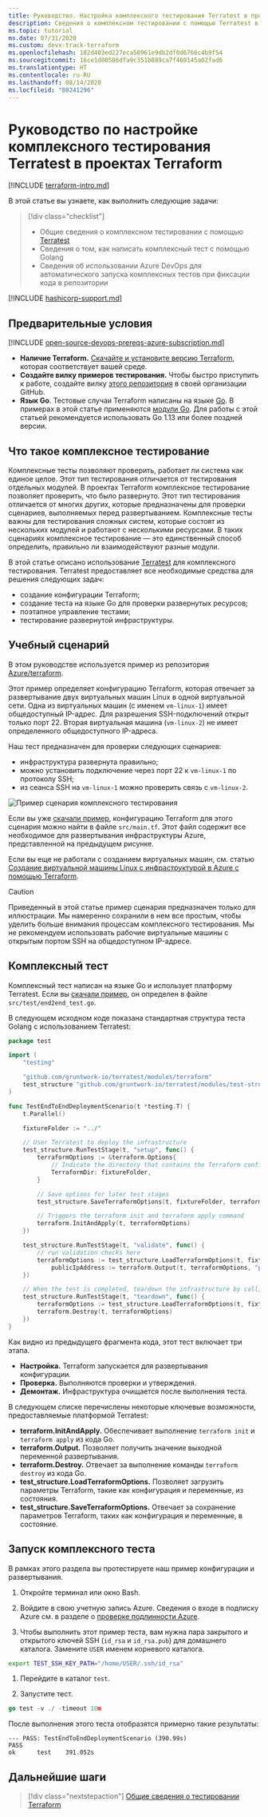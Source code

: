 ```yaml
---
title: Руководство. Настройка комплексного тестирования Terratest в проектах Terraform
description: Сведения о комплексном тестировании с помощью Terratest в проекте Terraform.
ms.topic: tutorial
ms.date: 07/31/2020
ms.custom: devx-track-terraform
ms.openlocfilehash: 182d403ed227eca50961e9db2df0d6766c4b9f54
ms.sourcegitcommit: 16ce1d00586dfa9c351b889ca7f469145a02fad6
ms.translationtype: HT
ms.contentlocale: ru-RU
ms.lasthandoff: 08/14/2020
ms.locfileid: "88241296"
---
```

# <a name="tutorial-setup-end-to-end-terratest-testing-on-terraform-projects"></a>Руководство по настройке комплексного тестирования Terratest в проектах Terraform

[!INCLUDE [terraform-intro.md](includes/terraform-intro.md)]

В этой статье вы узнаете, как выполнить следующие задачи:

> [!div class="checklist"]
> * Общие сведения о комплексном тестировании с помощью [Terratest](https://github.com/gruntwork-io/terratest)
> * Сведения о том, как написать комплексный тест с помощью Golang
> * Сведения об использовании Azure DevOps для автоматического запуска комплексных тестов при фиксации кода в репозитории

[!INCLUDE [hashicorp-support.md](includes/hashicorp-support.md)]

## <a name="prerequisites"></a>Предварительные условия

[!INCLUDE [open-source-devops-prereqs-azure-subscription.md](../includes/open-source-devops-prereqs-azure-subscription.md)]
- **Наличие Terraform.** [Скачайте и установите версию Terraform](https://www.terraform.io/downloads.html), которая соответствует вашей среде.
- **Создайте вилку примеров тестирования.** Чтобы быстро приступить к работе, создайте вилку [этого репозитория](https://github.com/Azure/terraform) в своей организации GitHub.
- **Язык Go**. Тестовые случаи Terraform написаны на языке [Go](https://golang.org/dl/). В примерах в этой статье применяются [модули Go](https://blog.golang.org/using-go-modules). Для работы с этой статьей рекомендуется использовать Go 1.13 или более поздней версии.

## <a name="what-is-end-to-end-testing"></a>Что такое комплексное тестирование

Комплексные тесты позволяют проверить, работает ли система как единое целое. Этот тип тестирования отличается от тестирования отдельных модулей. В проектах Terraform комплексное тестирование позволяет проверить, что было развернуто. Этот тип тестирования отличается от многих других, которые предназначены для проверки сценариев, выполняемых перед развертыванием. Комплексные тесты важны для тестирования сложных систем, которые состоят из нескольких модулей и работают с несколькими ресурсами. В таких сценариях комплексное тестирование — это единственный способ определить, правильно ли взаимодействуют разные модули.

В этой статье описано использование [Terratest](https://github.com/gruntwork-io/terratest) для комплексного тестирования. Terratest предоставляет все необходимые средства для решения следующих задач:

- создание конфигурации Terraform;
- создание теста на языке Go для проверки развернутых ресурсов;
- поэтапное управление тестами;
- тестирование развернутой инфраструктуры.

## <a name="tutorial-scenario"></a>Учебный сценарий

В этом руководстве используется пример из репозитория [Azure/terraform](https://github.com/Azure/terraform/blob/master/samples/end-to-end-testing/README.md).

Этот пример определяет конфигурацию Terraform, которая отвечает за развертывание двух виртуальных машин Linux в одной виртуальной сети. Одна из виртуальных машин (с именем `vm-linux-1`) имеет общедоступный IP-адрес. Для разрешения SSH-подключений открыт только порт 22. Вторая виртуальная машина (`vm-linux-2`) не имеет определенного общедоступного IP-адреса.

Наш тест предназначен для проверки следующих сценариев:

- инфраструктура развернута правильно;
- можно установить подключение через порт 22 к `vm-linux-1` по протоколу SSH;
- из сеанса SSH на `vm-linux-1` можно проверить связь с `vm-linux-2`.

![Пример сценария комплексного тестирования](media/best-practices-end-to-end-testing/scenario.png)

Если вы уже [скачали пример](#prerequisites), конфигурацию Terraform для этого сценария можно найти в файле `src/main.tf`. Этот файл содержит все необходимое для развертывания инфраструктуры Azure, представленной на предыдущем рисунке.

Если вы еще не работали с созданием виртуальных машин, см. статью [Создание виртуальной машины Linux с инфраструктурой в Azure с помощью Terraform](create-linux-virtual-machine-with-infrastructure.md).

> [!CAUTION]
> Приведенный в этой статье пример сценария предназначен только для иллюстрации. Мы намеренно сохранили в нем все простым, чтобы уделить больше внимания процессам комплексного тестирования. Мы не рекомендуем использовать рабочие виртуальные машины с открытым портом SSH на общедоступном IP-адресе.

## <a name="end-to-end-test"></a>Комплексный тест

Комплексный тест написан на языке Go и использует платформу Terratest. Если вы [скачали пример](#prerequisites), он определен в файле `src/test/end2end_test.go`.

В следующем исходном коде показана стандартная структура теста Golang с использованием Terratest:

```Go
package test

import (
    "testing"

    "github.com/gruntwork-io/terratest/modules/terraform"
    test_structure "github.com/gruntwork-io/terratest/modules/test-structure"
)

func TestEndToEndDeploymentScenario(t *testing.T) {
    t.Parallel()

    fixtureFolder := "../"

    // User Terratest to deploy the infrastructure
    test_structure.RunTestStage(t, "setup", func() {
        terraformOptions := &terraform.Options{
            // Indicate the directory that contains the Terraform configuration to deploy
            TerraformDir: fixtureFolder,
        }

        // Save options for later test stages
        test_structure.SaveTerraformOptions(t, fixtureFolder, terraformOptions)

        // Triggers the terraform init and terraform apply command
        terraform.InitAndApply(t, terraformOptions)
    })

    test_structure.RunTestStage(t, "validate", func() {
        // run validation checks here
        terraformOptions := test_structure.LoadTerraformOptions(t, fixtureFolder)
            publicIpAddress := terraform.Output(t, terraformOptions, "public_ip_address")
    })

    // When the test is completed, teardown the infrastructure by calling terraform destroy
    test_structure.RunTestStage(t, "teardown", func() {
        terraformOptions := test_structure.LoadTerraformOptions(t, fixtureFolder)
        terraform.Destroy(t, terraformOptions)
    })
}
```

Как видно из предыдущего фрагмента кода, этот тест включает три этапа.

- **Настройка.** Terraform запускается для развертывания конфигурации.
- **Проверка.** Выполняются проверки и утверждения.
- **Демонтаж.** Инфраструктура очищается после выполнения теста.

В следующем списке перечислены некоторые ключевые возможности, предоставляемые платформой Terratest:

- **terraform.InitAndApply.** Обеспечивает выполнение `terraform init` и `terraform apply` из кода Go.
- **terraform.Output.** Позволяет получить значение выходной переменной развертывания.
- **terraform.Destroy.** Отвечает за выполнение команды `terraform destroy` из кода Go.
- **test_structure.LoadTerraformOptions.** Позволяет загрузить параметры Terraform, такие как конфигурация и переменные, из состояния.
- **test_structure.SaveTerraformOptions.** Отвечает за сохранение параметров Terraform, таких как конфигурация и переменные, в состояние.

## <a name="run-the-end-to-end-test"></a>Запуск комплексного теста

В рамках этого раздела вы протестируете наш пример конфигурации и развертывания. 

1. Откройте терминал или окно Bash.

1. Войдите в свою учетную запись Azure. Сведения о входе в подписку Azure см. в разделе о [проверке подлинности Azure](get-started-cloud-shell.md#authenticate-to-azure).

1. Чтобы выполнить этот пример теста, вам нужна пара закрытого и открытого ключей SSH (`id_rsa` и `id_rsa.pub`) для домашнего каталога. Замените `USER` именем корневого каталога.

```bash
export TEST_SSH_KEY_PATH="/home/USER/.ssh/id_rsa"
```

1. Перейдите в каталог `test`.

1. Запустите тест.

```go
go test -v ./ -timeout 10m
```

После выполнения этого теста отобразятся примерно такие результаты:

```output
--- PASS: TestEndToEndDeploymentScenario (390.99s)
PASS
ok      test    391.052s
```

## <a name="next-steps"></a>Дальнейшие шаги

> [!div class="nextstepaction"]
> [Общие сведения о тестировании Terraform](best-practices-testing-overview.md)